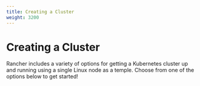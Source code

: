 ```yaml
---
title: Creating a Cluster
weight: 3200
---
```

# Creating a Cluster

Rancher includes a variety of options for getting a Kubernetes cluster up and running using a single Linux node as a temple. Choose from one of the options below to get started!
